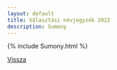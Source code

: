 ```yaml
---
layout: default
title: Választási névjegyzék 2022
description: Sumony
---
```


{% include Sumony.html %}

[Vissza](./)